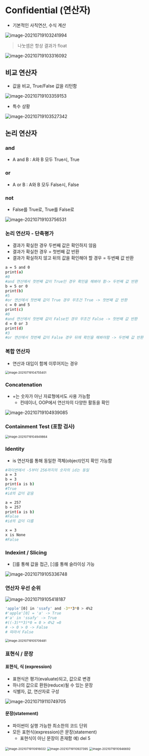 # Confidential (연산자)

- 기본적인 사칙연산, 수식 계산

![image-20210719103241994](photo/image-20210719103241994.png)

> 나눗셈은 항상 결과가 float

![image-20210719103316092](photo/image-20210719103316092.png)



## 비교 연산자

- 값을 비교, True/False 값을 리턴함

![image-20210719103359153](photo/image-20210719103359153.png)

- 특수 상황

![image-20210719103527342](photo/image-20210719103527342.png)



## 논리 연산자

### and

- A and B : A와 B 모두 True시, True

### or 

- A or B : A와 B 모두 False시, False

### not

- False를 True로, True를 False로

![image-20210719103756531](photo/image-20210719103756531.png)

### 논리 연산자 - 단축평가

- 결과가 확실한 경우 두번째 값은 확인하지 않음
- 결과가 확실한 경우 =  첫번째 값 반환
- 결과가 확실하지 않고 뒤의 값을 확인해야 할 경우 = 두번째 값 반환

```bash
a = 5 and 0
print(a)
#0
#and 연산에서 첫번째 값이 True인 경우 확인을 해봐야 함-> 두번째 값 반환
b = 5 or 0
print(b)
#5
#or 연산에서 첫번째 값이 True 경우 무조건 True -> 첫번째 값 반환
c = 0 and 5
print(c)
#0
#and 연산에서 첫번째 값이 False인 경우 무조건 False -> 첫번째 값 반환
d = 0 or 3
print(d)
#3
#or 연산에서 첫번째 값이 False 경우 뒤에 확인을 해봐야함 -> 두번째 값 반환
```



### 복합 연산자

- 연산과 대입이 함께 이루어지는 경우

<img src="photo/image-20210719104755401.png" alt="image-20210719104755401" style="zoom: 67%;" />



### Concatenation

- +는 숫자가 아닌 자료형에서도 사용 가능함
  - 컨테이너, OOP에서 연산자의 다양한 활동을 확인 

![image-20210719104939085](photo/image-20210719104939085.png)

### Containment Test (포함 검사)

<img src="photo/image-20210719104949864.png" alt="image-20210719104949864" style="zoom:67%;" />

### Identity

- is 연산자를 통해 동일한 객체(object)인지 확인 가능함

```bash
#파이썬에서 -5부터 256까지의 숫자의 id는 동일
a = 3
b = 3
print(a is b)
#True
#id의 값이 같음
```

```bash
a = 257
b = 257
print(a is b)
#False
#id의 값이 다름
```

```bash
x = 3
x is None
#False
```



### Indexint / Slicing

- []를 통해 값을 접근, [:]를 통해 슬라이싱 가능

![image-20210719105336748](photo/image-20210719105336748.png)



### 연산자 우선 순위

![image-20210719105418187](photo/image-20210719105418187.png)

```bash
'apple'[0] in 'ssafy' and -3**3*0 > 4%2
#'apple'[0] = 'a' -> True
#'a' in 'ssafy' -> True
#((-3)**3)*0 = 0 > 4%2 =0
# -> 0 > 0 -> False
# 따라서 False
```

<img src="photo/image-20210719105709481.png" alt="image-20210719105709481" style="zoom:67%;" />



### 표현식 / 문장

#### 표현식, 식 (expression)

- 표현식은 평가(evaluate)되고, 값으로 변경
- 하나의 값으로 환원(reduce)될 수 있는 문장
- 식별자, 값, 연산자로 구성

![image-20210719110749705](photo/image-20210719110749705.png)

#### 문장(statement)

- 파이썬이 실행 가능한 최소한의 코드 단위
- 모든 표현식(expression)은 문장(statement)
  - 표현식이 아닌 문장이 존재함 예) del 5

<img src="photo/image-20210719110916022.png" alt="image-20210719110916022" style="zoom:67%;" />

<img src="photo/image-20210719110927395.png" alt="image-20210719110927395" style="zoom:67%;" />

<img src="photo/image-20210719110946692.png" alt="image-20210719110946692" style="zoom:67%;" />

